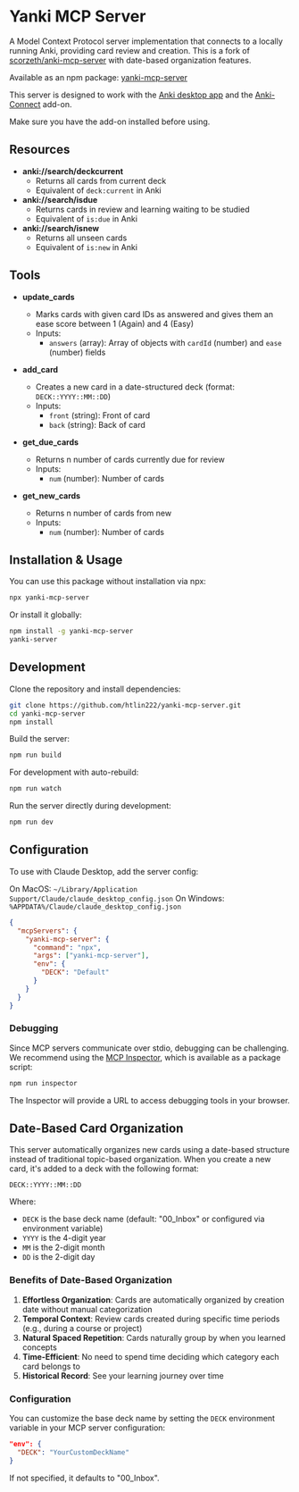 # Yanki MCP Server

A Model Context Protocol server implementation that connects to a locally running Anki, providing card review and creation. This is a fork of [scorzeth/anki-mcp-server](https://github.com/scorzeth/anki-mcp-server) with date-based organization features.

Available as an npm package: [yanki-mcp-server](https://www.npmjs.com/package/yanki-mcp-server)

This server is designed to work with the [Anki desktop app](https://apps.ankiweb.net/) and the [Anki-Connect](https://foosoft.net/projects/anki-connect/) add-on.

Make sure you have the add-on installed before using.

## Resources
- **anki://search/deckcurrent**
  - Returns all cards from current deck
  - Equivalent of `deck:current` in Anki
- **anki://search/isdue**
  - Returns cards in review and learning waiting to be studied
  - Equivalent of `is:due` in Anki
- **anki://search/isnew**
  - Returns all unseen cards 
  - Equivalent of `is:new` in Anki

## Tools
- **update_cards**
  - Marks cards with given card IDs as answered and gives them an ease score between 1 (Again) and 4 (Easy)
  - Inputs:
    - `answers` (array): Array of objects with `cardId` (number) and `ease` (number) fields

- **add_card**
  - Creates a new card in a date-structured deck (format: `DECK::YYYY::MM::DD`)
  - Inputs:
    - `front` (string): Front of card
    - `back` (string): Back of card

- **get_due_cards**
  - Returns n number of cards currently due for review
  - Inputs:
    - `num` (number): Number of cards

- **get_new_cards**
  - Returns n number of cards from new
  - Inputs:
    - `num` (number): Number of cards

## Installation & Usage

You can use this package without installation via npx:

```bash
npx yanki-mcp-server
```

Or install it globally:

```bash
npm install -g yanki-mcp-server
yanki-server
```

## Development

Clone the repository and install dependencies:

```bash
git clone https://github.com/htlin222/yanki-mcp-server.git
cd yanki-mcp-server
npm install
```

Build the server:
```bash
npm run build
```

For development with auto-rebuild:
```bash
npm run watch
```

Run the server directly during development:
```bash
npm run dev
```

## Configuration 

To use with Claude Desktop, add the server config:

On MacOS: `~/Library/Application Support/Claude/claude_desktop_config.json`
On Windows: `%APPDATA%/Claude/claude_desktop_config.json`

```json
{
  "mcpServers": {
    "yanki-mcp-server": {
      "command": "npx",
      "args": ["yanki-mcp-server"],
      "env": {
        "DECK": "Default"
      }
    }
  }
}
```

### Debugging

Since MCP servers communicate over stdio, debugging can be challenging. We recommend using the [MCP Inspector](https://github.com/modelcontextprotocol/inspector), which is available as a package script:

```bash
npm run inspector
```

The Inspector will provide a URL to access debugging tools in your browser.

## Date-Based Card Organization

This server automatically organizes new cards using a date-based structure instead of traditional topic-based organization. When you create a new card, it's added to a deck with the following format:

```
DECK::YYYY::MM::DD
```

Where:
- `DECK` is the base deck name (default: "00_Inbox" or configured via environment variable)
- `YYYY` is the 4-digit year
- `MM` is the 2-digit month
- `DD` is the 2-digit day

### Benefits of Date-Based Organization

1. **Effortless Organization**: Cards are automatically organized by creation date without manual categorization
2. **Temporal Context**: Review cards created during specific time periods (e.g., during a course or project)
3. **Natural Spaced Repetition**: Cards naturally group by when you learned concepts
4. **Time-Efficient**: No need to spend time deciding which category each card belongs to
5. **Historical Record**: See your learning journey over time

### Configuration

You can customize the base deck name by setting the `DECK` environment variable in your MCP server configuration:

```json
"env": {
  "DECK": "YourCustomDeckName"
}
```

If not specified, it defaults to "00_Inbox".
